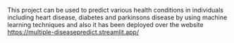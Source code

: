 This project can be used to predict various health conditions in individuals including heart disease, diabetes and parkinsons disease by using machine learning techniques and also it has been deployed over the website 
https://multiple-diseasepredict.streamlit.app/
